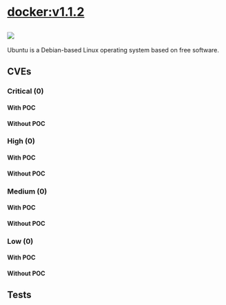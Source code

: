 # [docker:v1.1.2](https://hub.docker.com/_/docker?tab=tags)
![](https://img.shields.io/static/v1?label=tag&message=v1.1.2&color=blue)
---
<p>
Ubuntu is a Debian-based Linux operating system based on free software.
</p>

## CVEs
### Critical (0)
#### With POC

#### Without POC


### High (0)
#### With POC

#### Without POC


### Medium (0)
#### With POC

#### Without POC


### Low (0)
#### With POC

#### Without POC


## Tests

